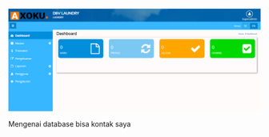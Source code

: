 ![preview](https://github.com/didaputraa/laundry-CI/raw/master/preview.png)

Mengenai database bisa kontak saya